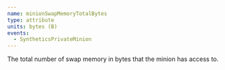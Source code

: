 ```yaml
---
name: minionSwapMemoryTotalBytes
type: attribute
units: bytes (B)
events:
  - SyntheticsPrivateMinion
---
```


The total number of swap memory in bytes that the minion has access to.